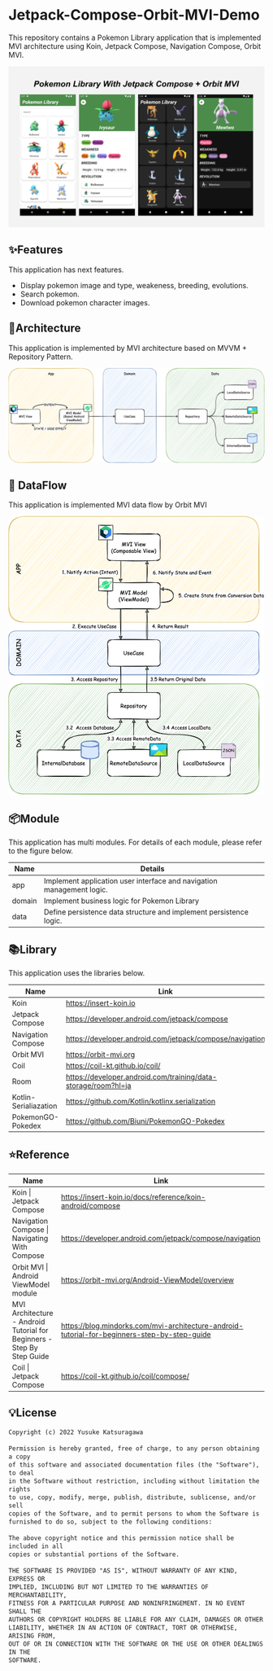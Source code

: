 # Jetpack-Compose-Orbit-MVI-Demo

This repository contains a Pokemon Library application that is implemented MVI architecture using
Koin, Jetpack Compose, Navigation Compose, Orbit MVI.

<img src="docs/title.png">

## ✨Features

This application has next features.

- Display pokemon image and type, weakeness, breeding, evolutions.
- Search pokemon.
- Download pokemon character images.

## 🏢Architecture

This application is implemented by MVI architecture based on MVVM + Repository Pattern.

<img src="docs/architecture.png">

## 💽 DataFlow

This application is implemented MVI data flow by Orbit MVI

<img src="docs/dataflow.png">

## 📦Module

This application has multi modules. For details of each module, please refer to the figure below.

| Name   | Details                                                      |
| ------ | ------------------------------------------------------------ |
| app    | Implement application user interface and navigation management logic. |
| domain | Implement business logic for Pokemon Library                 |
| data   | Define persistence data structure and implement persistence logic. |

## 📚Library

This application uses the libraries below.

| Name                  | Link                                                         |
| --------------------- | ------------------------------------------------------------ |
| Koin                  | https://insert-koin.io                                       |
| Jetpack Compose       | https://developer.android.com/jetpack/compose                |
| Navigation Compose    | https://developer.android.com/jetpack/compose/navigation     |
| Orbit MVI             | https://orbit-mvi.org                                        |
| Coil                  | https://coil-kt.github.io/coil/                              |
| Room                  | https://developer.android.com/training/data-storage/room?hl=ja |
| Kotlin-Serialiazation | https://github.com/Kotlin/kotlinx.serialization              |
| PokemonGO-Pokedex     | https://github.com/Biuni/PokemonGO-Pokedex                   |

## ⭐Reference

| Name                                                         | Link                                                         |
| ------------------------------------------------------------ | ------------------------------------------------------------ |
| Koin \| Jetpack Compose                                      | https://insert-koin.io/docs/reference/koin-android/compose   |
| Navigation Compose \| Navigating With Compose                | https://developer.android.com/jetpack/compose/navigation     |
| Orbit MVI \| Android ViewModel module                        | https://orbit-mvi.org/Android-ViewModel/overview             |
| MVI Architecture - Android Tutorial for Beginners - Step By Step Guide | https://blog.mindorks.com/mvi-architecture-android-tutorial-for-beginners-step-by-step-guide |
| Coil \| Jetpack Compose                                      | https://coil-kt.github.io/coil/compose/                      |

## 💡License

```
Copyright (c) 2022 Yusuke Katsuragawa

Permission is hereby granted, free of charge, to any person obtaining a copy
of this software and associated documentation files (the "Software"), to deal
in the Software without restriction, including without limitation the rights
to use, copy, modify, merge, publish, distribute, sublicense, and/or sell
copies of the Software, and to permit persons to whom the Software is
furnished to do so, subject to the following conditions:

The above copyright notice and this permission notice shall be included in all
copies or substantial portions of the Software.

THE SOFTWARE IS PROVIDED "AS IS", WITHOUT WARRANTY OF ANY KIND, EXPRESS OR
IMPLIED, INCLUDING BUT NOT LIMITED TO THE WARRANTIES OF MERCHANTABILITY,
FITNESS FOR A PARTICULAR PURPOSE AND NONINFRINGEMENT. IN NO EVENT SHALL THE
AUTHORS OR COPYRIGHT HOLDERS BE LIABLE FOR ANY CLAIM, DAMAGES OR OTHER
LIABILITY, WHETHER IN AN ACTION OF CONTRACT, TORT OR OTHERWISE, ARISING FROM,
OUT OF OR IN CONNECTION WITH THE SOFTWARE OR THE USE OR OTHER DEALINGS IN THE
SOFTWARE.
```
